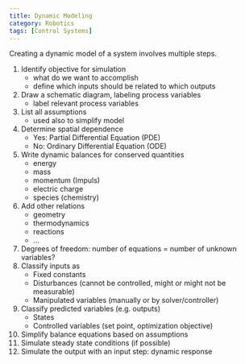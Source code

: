```yaml
---
title: Dynamic Modeling
category: Robotics
tags: [Control Systems]
---
```


Creating a dynamic model of a system involves multiple steps.

1. Identify objective for simulation
   - what do we want to accomplish
   - define which inputs should be related to which outputs
2. Draw a schematic diagram, labeling process variables
    - label relevant process variables
3. List all assumptions
   - used also to simplify model
4. Determine spatial dependence
   - Yes: Partial Differential Equation (PDE)
   - No: Ordinary Differential Equation (ODE) 
5. Write dynamic balances for conserved quantities 
   - energy
   - mass
   - momentum (Impuls)
   - electric charge
   - species (chemistry)
6. Add other relations
   - geometry
   - thermodynamics
   - reactions
   - ...
7. Degrees of freedom: number of equations = number of unknown variables?
8. Classify inputs as 
   - Fixed constants
   - Disturbances (cannot be controlled, might or might not be measurable)
   - Manipulated variables (manually or by solver/controller)
9. Classify predicted variables (e.g. outputs)
   - States
   - Controlled variables (set point, optimization objective) 
10. Simplify balance equations based on assumptions
11. Simulate steady state conditions (if possible)
12. Simulate the output with an input step: dynamic response 
